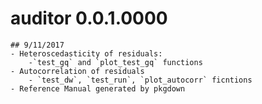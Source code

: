 # auditor 0.0.1.0000 
	## 9/11/2017 
	- Heteroscedasticity of residuals:
		-`test_gq` and `plot_test_gq` functions 
	- Autocorrelation of residuals
		- `test_dw`, `test_run`, `plot_autocorr` ficntions
	- Reference Manual generated by pkgdown